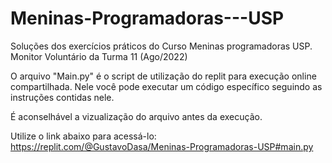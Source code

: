 # Meninas-Programadoras---USP
Soluções dos exercícios práticos do Curso Meninas programadoras USP. Monitor Voluntário da Turma 11 (Ago/2022)

O arquivo "Main.py" é o script de utilização do replit para execução online compartilhada. Nele você pode executar um
código específico seguindo as instruções contidas nele.

É aconselhável a vizualização do arquivo antes da execução.


Utilize o link abaixo para acessá-lo:
https://replit.com/@GustavoDasa/Meninas-Programadoras-USP#main.py
